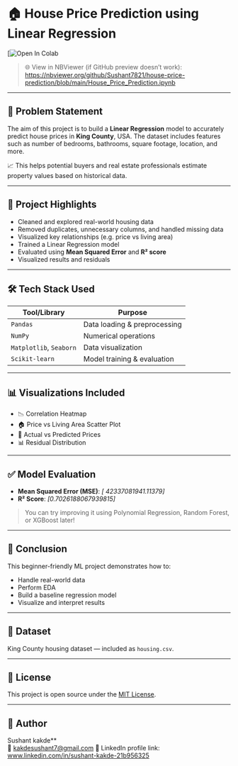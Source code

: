 # 🏠 House Price Prediction using Linear Regression

[![Open In Colab](https://colab.research.google.com/github/Sushant7821/The_project/blob/main/HOUSE_PRICE_PREDICTING_PROJECT.ipynb)


> 🌐 View in NBViewer (if GitHub preview doesn’t work):  
https://nbviewer.org/github/Sushant7821/house-price-prediction/blob/main/House_Price_Prediction.ipynb

---

## 📌 Problem Statement
The aim of this project is to build a **Linear Regression** model to accurately predict house prices in **King County**, USA. The dataset includes features such as number of bedrooms, bathrooms, square footage, location, and more. 

📈 This helps potential buyers and real estate professionals estimate property values based on historical data.

---

## 🧠 Project Highlights
- Cleaned and explored real-world housing data
- Removed duplicates, unnecessary columns, and handled missing data
- Visualized key relationships (e.g. price vs living area)
- Trained a Linear Regression model
- Evaluated using **Mean Squared Error** and **R² score**
- Visualized results and residuals

---

## 🛠️ Tech Stack Used

| Tool/Library | Purpose |
|--------------|---------|
| `Pandas`     | Data loading & preprocessing |
| `NumPy`      | Numerical operations |
| `Matplotlib`, `Seaborn` | Data visualization |
| `Scikit-learn` | Model training & evaluation |

---

## 📊 Visualizations Included
- 📉 Correlation Heatmap
- 🏠 Price vs Living Area Scatter Plot
- 🎯 Actual vs Predicted Prices
- 📊 Residual Distribution

---

## ✅ Model Evaluation
- **Mean Squared Error (MSE)**: _[ 42337081941.11379]_
- **R² Score**: _[0.7026188067939815]_

> You can try improving it using Polynomial Regression, Random Forest, or XGBoost later!

---

## 🧾 Conclusion
This beginner-friendly ML project demonstrates how to:
- Handle real-world data
- Perform EDA
- Build a baseline regression model
- Visualize and interpret results

---

## 📂 Dataset
King County housing dataset — included as `housing.csv`.

---

## 📜 License
This project is open source under the [MIT License]().

---

## 👤 Author
Sushant kakde**  
📧 kakdesushant7@gmail.com
🔗 LinkedIn profile link: www.linkedin.com/in/sushant-kakde-21b956325

